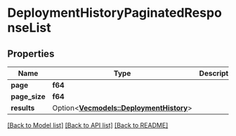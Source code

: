 # DeploymentHistoryPaginatedResponseList

## Properties

Name | Type | Description | Notes
------------ | ------------- | ------------- | -------------
**page** | **f64** |  | 
**page_size** | **f64** |  | 
**results** | Option<[**Vec<models::DeploymentHistory>**](DeploymentHistory.md)> |  | [optional]

[[Back to Model list]](../README.md#documentation-for-models) [[Back to API list]](../README.md#documentation-for-api-endpoints) [[Back to README]](../README.md)


